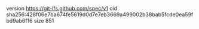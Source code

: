 version https://git-lfs.github.com/spec/v1
oid sha256:428f06e7ba674fe5619d0d7e7eb3669a499002b38bab5fcde0ea59fbd9ab6f16
size 851
